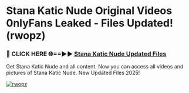 # Stana Katic Nude Original Videos 0nlyFans Leaked - Files Updated! (rwopz)

<h3>🔴 CLICK HERE 🌐==►► <a href="https://tinyurl.com/4mcuefdz" rel="nofollow">Stana Katic Nude Updated Files</a></h3>

Get Stana Katic Nude and all content. Now you can access all videos and pictures of Stana Katic Nude. New Updated Files 2025!

[![rwopz](https://i.imgur.com/StAQSOY.gif)](https://tinyurl.com/4mcuefdz)
